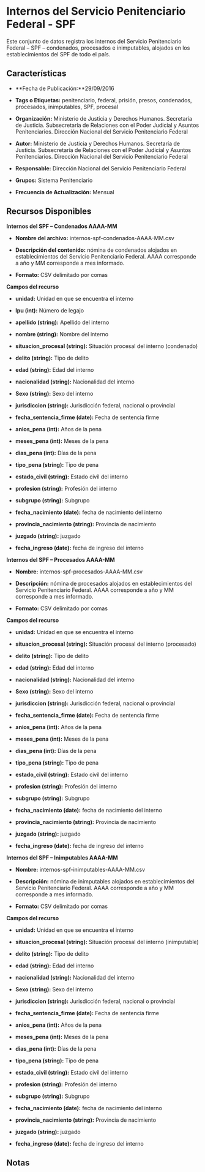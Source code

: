 Internos del Servicio Penitenciario Federal - SPF
================================================

Este conjunto de datos registra los internos del Servicio Penitenciario Federal – SPF – condenados, procesados e inimputables, alojados en los establecimientos del SPF de todo el país.

Características
---------------

-   **Fecha de Publicación:**29/09/2016

-   **Tags o Etiquetas:** penitenciario, federal, prisión, presos, condenados, procesados, inimputables, SPF, procesal

-   **Organización:** Ministerio de Justicia y Derechos Humanos. Secretaría de Justicia. Subsecretaría de Relaciones con el Poder Judicial y Asuntos Penitenciarios. Dirección Nacional del Servicio Penitenciario Federal

-   **Autor:** Ministerio de Justicia y Derechos Humanos. Secretaría de Justicia. Subsecretaría de Relaciones con el Poder Judicial y Asuntos Penitenciarios. Dirección Nacional del Servicio Penitenciario Federal

-   **Responsable:** Dirección Nacional del Servicio Penitenciario Federal

-   **Grupos:** Sistema Penitenciario

-   **Frecuencia de Actualización:** Mensual

Recursos Disponibles
--------------------

**Internos del SPF – Condenados AAAA-MM**

-   **Nombre del archivo:** internos-spf-condenados-AAAA-MM.csv

-   **Descripción del contenido:** nómina de condenados alojados en establecimientos del Servicio Penitenciario Federal. AAAA corresponde a año y MM corresponde a mes informado.

-   **Formato:** CSV delimitado por comas

**Campos del recurso**

-   **unidad:** Unidad en que se encuentra el interno

-   **lpu (int):** Número de legajo

-   **apellido (string):** Apellido del interno

-   **nombre (string):** Nombre del interno

-   **situacion_procesal (string):** Situación procesal del interno (condenado)

-   **delito (string):** Tipo de delito

-   **edad (string):** Edad del interno

-   **nacionalidad (string):** Nacionalidad del interno

-   **Sexo (string):** Sexo del interno

-   **jurisdiccion (string):** Jurisdicción federal, nacional o provincial

-   **fecha_sentencia_firme (date):** Fecha de sentencia firme

-   **anios_pena (int):** Años de la pena

-   **meses_pena (int):** Meses de la pena

-   **dias_pena (int):** Días de la pena

-   **tipo_pena (string):** Tipo de pena

-   **estado_civil (string):** Estado civil del interno

-   **profesion (string):** Profesión del interno

-   **subgrupo (string):** Subgrupo

-   **fecha_nacimiento (date):** fecha de nacimiento del interno

-   **provincia_nacimiento (string):** Provincia de nacimiento

-   **juzgado (string):** juzgado

-   **fecha_ingreso (date):** fecha de ingreso del interno



**Internos del SPF – Procesados AAAA-MM**

-   **Nombre:** internos-spf-procesados-AAAA-MM.csv

-   **Descripción:** nómina de procesados alojados en establecimientos del Servicio Penitenciario Federal. AAAA corresponde a año y MM corresponde a mes informado.

-   **Formato:** CSV delimitado por comas

**Campos del recurso**

-   **unidad:** Unidad en que se encuentra el interno

-   **situacion\_procesal (string):** Situación procesal del interno (procesado)

-   **delito (string):** Tipo de delito

-   **edad (string):** Edad del interno

-   **nacionalidad (string):** Nacionalidad del interno

-   **Sexo (string):** Sexo del interno

-   **jurisdiccion (string):** Jurisdicción federal, nacional o provincial

-   **fecha_sentencia_firme (date):** Fecha de sentencia firme

-   **anios_pena (int):** Años de la pena

-   **meses_pena (int):** Meses de la pena

-   **dias_pena (int):** Días de la pena

-   **tipo_pena (string):** Tipo de pena

-   **estado_civil (string):** Estado civil del interno

-   **profesion (string):** Profesión del interno

-   **subgrupo (string):** Subgrupo

-   **fecha_nacimiento (date):** fecha de nacimiento del interno

-   **provincia_nacimiento (string):** Provincia de nacimiento

-   **juzgado (string):** juzgado

-   **fecha_ingreso (date):** fecha de ingreso del interno


**Internos del SPF – Inimputables AAAA-MM**

-   **Nombre:** internos-spf-inimputables-AAAA-MM.csv

<!-- -->

-   **Descripción:** nómina de inimputables alojados en establecimientos del Servicio Penitenciario Federal. AAAA corresponde a año y MM corresponde a mes informado.

<!-- -->

-   **Formato:** CSV delimitado por comas

**Campos del recurso**

-   **unidad:** Unidad en que se encuentra el interno

-   **situacion_procesal (string):** Situación procesal del interno (inimputable)

-   **delito (string):** Tipo de delito

-   **edad (string):** Edad del interno

-   **nacionalidad (string):** Nacionalidad del interno

-   **Sexo (string):** Sexo del interno

-   **jurisdiccion (string):** Jurisdicción federal, nacional o provincial

-   **fecha_sentencia_firme (date):** Fecha de sentencia firme

-   **anios_pena (int):** Años de la pena

-   **meses_pena (int):** Meses de la pena

-   **dias_pena (int):** Días de la pena

-   **tipo_pena (string):** Tipo de pena

-   **estado_civil (string):** Estado civil del interno

-   **profesion (string):** Profesión del interno

-   **subgrupo (string):** Subgrupo

-   **fecha_nacimiento (date):** fecha de nacimiento del interno

-   **provincia_nacimiento (string):** Provincia de nacimiento

-   **juzgado (string):** juzgado

-   **fecha_ingreso (date):** fecha de ingreso del interno


Notas
-----

